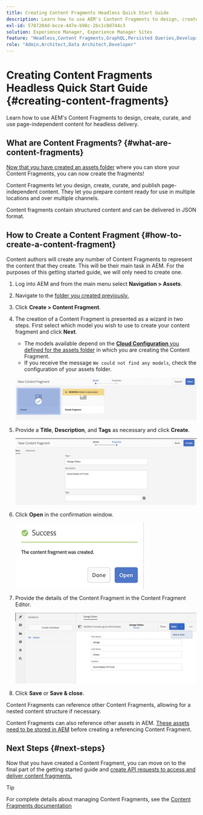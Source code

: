 ```yaml
---
title: Creating Content Fragments Headless Quick Start Guide
description: Learn how to use AEM's Content Fragments to design, create, curate, and use page-independent content for headless delivery.
exl-id: 5787204d-bcce-447e-b98c-2bc1c0d744c3
solution: Experience Manager, Experience Manager Sites
feature: "Headless,Content Fragments,GraphQL,Persisted Queries,Developing"
role: "Admin,Architect,Data Architect,Developer"
---
```

# Creating Content Fragments Headless Quick Start Guide {#creating-content-fragments}

Learn how to use AEM's Content Fragments to design, create, curate, and use page-independent content for headless delivery.

## What are Content Fragments? {#what-are-content-fragments}

[Now that you have created an assets folder](create-assets-folder.md) where you can store your Content Fragments, you can now create the fragments!

Content Fragments let you design, create, curate, and publish page-independent content. They let you prepare content ready for use in multiple locations and over multiple channels.

Content fragments contain structured content and can be delivered in JSON format.

## How to Create a Content Fragment {#how-to-create-a-content-fragment}

Content authors will create any number of Content Fragments to represent the content that they create. This will be their main task in AEM. For the purposes of this getting started guide, we will only need to create one.

1. Log into AEM and from the main menu select **Navigation > Assets**.
1. Navigate to the [folder you created previously.](create-assets-folder.md)
1. Click **Create > Content Fragment**.
1. The creation of a Content Fragment is presented as a wizard in two steps. First select which model you wish to use to create your content fragment and click **Next**.
   * The models available depend on the [**Cloud Configuration** you defined for the assets folder](create-assets-folder.md) in which you are creating the Content Fragment.
   * If you receive the message `We could not find any models`, check the configuration of your assets folder.

   ![Select Content Fragment Model](assets/content-fragment-model-select.png)
1. Provide a **Title**, **Description**, and **Tags** as necessary and click **Create**.

   ![Create Content Fragment](assets/content-fragment-create.png)
1. Click **Open** in the confirmation window.

   ![Content Fragment created confirmation](assets/content-fragment-confirmation.png)
1. Provide the details of the Content Fragment in the Content Fragment Editor.

   ![Content Fragment Editor](assets/content-fragment-edit.png)
1. Click **Save** or  **Save & close**.

Content Fragments can reference other Content Fragments, allowing for a nested content structure if necessary.

Content Fragments can also reference other assets in AEM. [These assets need to be stored in AEM](/help/assets/manage-assets.md) before creating a referencing Content Fragment.

## Next Steps {#next-steps}

Now that you have created a Content Fragment, you can move on to the final part of the getting started guide and [create API requests to access and deliver content fragments.](create-api-request.md)

>[!TIP]
>
>For complete details about managing Content Fragments, see the [Content Fragments documentation](/help/assets/content-fragments/content-fragments.md)
